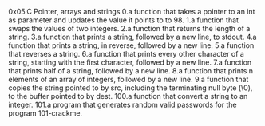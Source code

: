 0x05.C Pointer, arrays and strings
0.a function that takes a pointer to an int as parameter and updates the value it points to to 98. 1.a function that swaps the values of two integers.
2.a function that returns the length of a string.
3.a function that prints a string, followed by a new line, to stdout.
4.a function that prints a string, in reverse, followed by a new line.
5.a function that reverses a string.
6.a function that prints every other character of a string, starting with the first character, followed by a new line.
7.a function that prints half of a string, followed by a new line.
8.a function that prints n elements of an array of integers, followed by a new line.
9.a function that copies the string pointed to by src, including the terminating null byte (\0), to the buffer pointed to by dest.
100.a function that convert a string to an integer.
101.a program that generates random valid passwords for the program 101-crackme.
